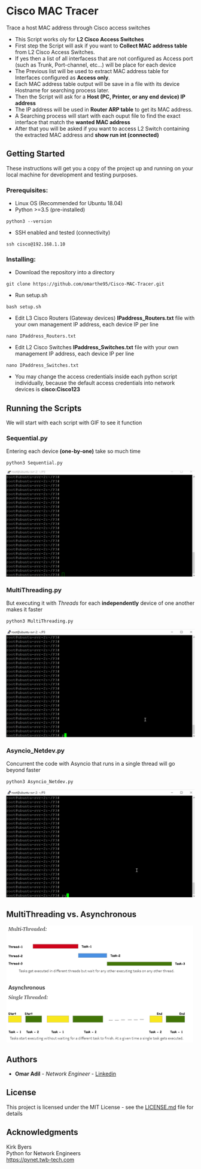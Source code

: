 # Cisco MAC Tracer
Trace a host MAC address through Cisco access switches

* This Script works oly for **L2 Cisco Access Switches**
* First step the Script will ask if you want to **Collect MAC address table** from L2 Cisco Access Switches.
* If yes then a list of all interfacess that are not configured as Access port (such as Trunk, Port-channel, etc...) will be place for each device
* The Previous list will be used to extract MAC address table for Interfaces configured as **Access only**.
* Each MAC address table output will be save in a file with its device Hostname for searching process later.
* Then the Script will ask for a **Host (PC, Printer, or any end device) IP address**
* The IP address will be used in **Router ARP table** to get its MAC address.
* A Searching process will start with each ouput file to find the exact interface that match the **wanted MAC address**
* After that you will be asked if you want to access L2 Switch containing the extracted MAC address and **show run int (connected)**


## Getting Started

These instructions will get you a copy of the project up and running on your local machine for development and testing purposes.



### Prerequisites:

* Linux OS (Recommended for Ubuntu 18.04)
* Python >=3.5 (pre-installed)
```
python3 --version
```

     
* SSH enabled and tested (connectivity)
```
ssh cisco@192.168.1.10
```

     
     
### Installing:

* Download the repository into a directory
```
git clone https://github.com/omarthe95/Cisco-MAC-Tracer.git
```

* Run setup.sh
```
bash setup.sh
```

* Edit L3 Cisco Routers (Gateway devices) **IPaddress_Routers.txt** file with your own management IP address, each device IP per line
```
nano IPaddress_Routers.txt
```

* Edit L2 Cisco Switches **IPaddress_Switches.txt** file with your own management IP address, each device IP per line
```
nano IPaddress_Switches.txt
```
* You may change the access credentials inside each python script individually, because the default access credentials into network devices is **cisco:Cisco123**




## Running the Scripts

We will start with each script with GIF to see it function



### Sequential.py

Entering each device **(one-by-one)** take so much time  

```
python3 Sequential.py
```
<img src="https://github.com/omarthe95/Resources/blob/master/Sequential.gif">

### MultiThreading.py

But executing it with *Threads* for each **independently** device of one another makes it faster

```
python3 MultiThreading.py
```
<img src="https://github.com/omarthe95/Resources/blob/master/MultiThreading.gif">

### Asyncio_Netdev.py

Concurrent the code with Asyncio that runs in a single thread will go beyond faster

```
python3 Asyncio_Netdev.py
```
<img src="https://github.com/omarthe95/Resources/blob/master/NetDev.gif">

## MultiThreading vs. Asynchronous
<img src="https://github.com/omarthe95/Resources/blob/master/vs1.png" width="500" height="312">





## Authors

* **Omar Adil** - *Network Engineer* - [Linkedin](https://www.linkedin.com/in/omar-adil-67218a134/)



## License

This project is licensed under the MIT License - see the [LICENSE.md](LICENSE.md) file for details


## Acknowledgments

Kirk Byers  
Python for Network Engineers  
https://pynet.twb-tech.com  


